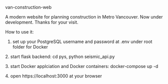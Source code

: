 van-construction-web

A modern website for planning construction in Metro Vancouver.
Now under development.
Thanks for your visit.



How to use it:



1. set up your PostgreSQL username and password at .env under root folder for Docker

2\. start flask backend: cd pys, python seismic\_api.py

3\. start Docker applciation and Docker containers: docker-compose up -d

4\. open https://localhost:3000 at your browser

